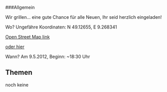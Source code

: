 ###Allgemein

Wir grillen... eine gute Chance für alle Neuen, Ihr seid herzlich eingeladen!


Wo?
Ungefähre Koordinaten: N 49.12655, E 9.268341


[Open Street Map link](http://www.openstreetmap.org/?lat=49.12655&lon=9.268341&zoom=18&layers=M)


[oder hier](/http://goo.gl/3Qx9r)


Wann? Am 9.5.2012, Beginn: ~18:30 Uhr


## Themen

noch keine
